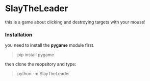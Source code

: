 
# SlayTheLeader

this is a game about clicking and destroying targets with 
your mouse!

### Installation
you need to install the **pygame** module first.  
> pip install pygame

then clone  the reopsitory and type:
>python -m SlayTheLeader
